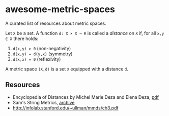 # awesome-metric-spaces

A curated list of resources about metric spaces.

Let `X` be a set. A function `d: X × X → R` is called a *distance* on `X` if, for all `x,y ∈ X` there holds:

1. `d(x,y) ≥ 0` (non-negativity)
2. `d(x,y) = d(y,x)` (symmetry)
3. `d(x,x) = 0` (reflexivity)

A metric space `(X,d)` is a set `X` equipped with a distance `d`.

## Resources

- Encyclopedia of Distances by Michel Marie Deza and Elena Deza, [pdf](http://www.uco.es/users/ma1fegan/Comunes/asignaturas/vision/Encyclopedia-of-distances-2009.pdf)
- Sam's String Metrics, [archive](http://web.archive.org/web/20081224234350/http://www.dcs.shef.ac.uk/~sam/stringmetrics.html)
- http://infolab.stanford.edu/~ullman/mmds/ch3.pdf
